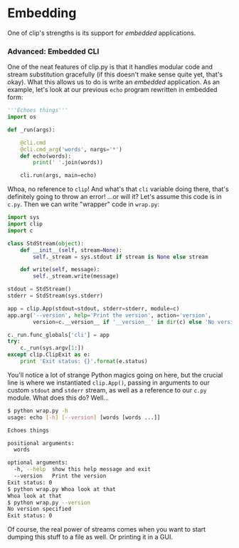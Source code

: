 # Embedding

One of clip's strengths is its support for *embedded* applications.



<!-- @TODO This is from the old readme -->

### Advanced: Embedded CLI

One of the neat features of clip.py is that it handles modular code and stream substitution gracefully (if this doesn't make sense quite yet, that's okay). What this allows us to do is write an *embedded* application. As an example, let's look at our previous `echo` program rewritten in embedded form:

```python
'''Echoes things'''
import os

def _run(args):

	@cli.cmd
	@cli.cmd_arg('words', nargs='*')
	def echo(words):
		print(' '.join(words))

	cli.run(args, main=echo)
```

Whoa, no reference to `clip`! And what's that `cli` variable doing there, that's definitely going to throw an error! ...or will it? Let's assume this code is in `c.py`. Then we can write "wrapper" code in `wrap.py`:

```python
import sys
import clip
import c

class StdStream(object):
	def __init__(self, stream=None):
		self._stream = sys.stdout if stream is None else stream

	def write(self, message):
		self._stream.write(message)

stdout = StdStream()
stderr = StdStream(sys.stderr)

app = clip.App(stdout=stdout, stderr=stderr, module=c)
app.arg('--version', help='Print the version', action='version',
	    version=c.__version__ if '__version__' in dir(c) else 'No version specified')

c._run.func_globals['cli'] = app
try:
	c._run(sys.argv[1:])
except clip.ClipExit as e:
	print 'Exit status: {}'.format(e.status)
```

You'll notice a lot of strange Python magics going on here, but the crucial line is where we instantiated `clip.App()`, passing in arguments to our custom `stdout` and `stderr` stream, as well as a reference to our `c.py` module. What does this do? Well...

```bash
$ python wrap.py -h
usage: echo [-h] [--version] [words [words ...]]

Echoes things

positional arguments:
  words

optional arguments:
  -h, --help  show this help message and exit
  --version   Print the version
Exit status: 0
$ python wrap.py Whoa look at that
Whoa look at that
$ python wrap.py --version
No version specified
Exit status: 0
```

Of course, the real power of streams comes when you want to start dumping this stuff to a file as well. Or printing it in a GUI.